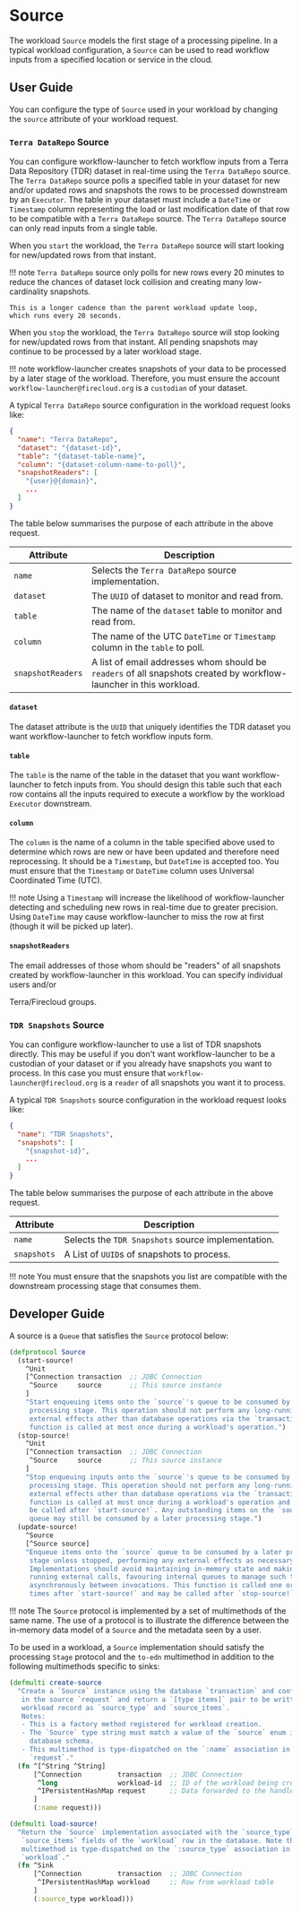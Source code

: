 # Source

The workload `Source` models the first stage of a processing pipeline.
In a typical workload configuration,
a `Source` can be used to read workflow inputs
from a specified location or service in the cloud.

## User Guide
You can configure the type of `Source` used in your workload by changing the
`source` attribute of your workload request.

### `Terra DataRepo` Source
You can configure workflow-launcher to fetch workflow inputs from a Terra Data
Repository (TDR) dataset in real-time using the `Terra DataRepo` source. The
`Terra DataRepo` source polls a specified table in your dataset for new and/or
updated rows and snapshots the rows to be processed downstream by an `Executor`.
The table in your dataset must include a `DateTime` or `Timestamp` column
representing the load or last modification date of that row to be compatible
with a `Terra DataRepo` source. The `Terra DataRepo` source can only read inputs
from a single table.

When you `start` the workload, the `Terra DataRepo` source will start looking
for new/updated rows from that instant.

!!! note
    `Terra DataRepo` source only polls for new rows every 20 minutes
    to reduce the chances of dataset lock collision and creating
    many low-cardinality snapshots.

    This is a longer cadence than the parent workload update loop,
    which runs every 20 seconds.

When you `stop` the workload, the `Terra DataRepo` source will stop looking
for new/updated rows from that instant. All pending snapshots may continue
to be processed by a later workload stage.

!!! note
    workflow-launcher creates snapshots of your data to be processed by a
    later stage of the workload. Therefore, you must ensure the account
    `workflow-launcher@firecloud.org` is a `custodian` of your dataset.

A typical `Terra DataRepo` source configuration in the workload request looks
like:
```json
{
  "name": "Terra DataRepo",
  "dataset": "{dataset-id}",
  "table": "{dataset-table-name}",
  "column": "{dataset-column-name-to-poll}",
  "snapshotReaders": [
    "{user}@{domain}",
    ...
  ]
}
```
The table below summarises the purpose of each attribute in the above request.

| Attribute         | Description                                              |
|-------------------|----------------------------------------------------------|
| `name`            | Selects the `Terra DataRepo` source implementation.      |
| `dataset`         | The `UUID` of dataset to monitor and read from.          |
| `table`           | The name of the `dataset` table to monitor and read from.|
| `column`          | The name of the UTC `DateTime` or `Timestamp` column in the `table` to poll.|
| `snapshotReaders` | A list of email addresses whom should be `readers` of all snapshots created by workflow-launcher in this workload.|

#### `dataset`
The dataset attribute is the `UUID` that uniquely identifies the TDR dataset you
want workflow-launcher to fetch workflow inputs form.

#### `table`
The `table` is the name of the table in the dataset that you want
workflow-launcher to fetch inputs from. You should design this table such that
each row contains all the inputs required to execute a workflow by the workload
`Executor` downstream.

#### `column`

The `column` is the name of a column in the table specified above
used to determine which rows are new or have been updated
and therefore need reprocessing.
It should be a `Timestamp`,
but `DateTime` is accepted too.
You must ensure that the `Timestamp` or `DateTime` column
uses Universal Coordinated Time (UTC).

!!! note
    Using a `Timestamp` will increase the likelihood of workflow-launcher
    detecting and scheduling new rows in real-time due to greater precision.
    Using `DateTime` may cause workflow-launcher to miss the row at first
    (though it will be picked up later).

#### `snapshotReaders`

The email addresses of those whom should be "readers" of all snapshots created
by workflow-launcher in this workload. You can specify individual users and/or

Terra/Firecloud groups.

### `TDR Snapshots` Source

You can configure workflow-launcher to use a list of TDR snapshots directly.
This may be useful if you don't want workflow-launcher to be a custodian of your
dataset or if you already have snapshots you want to process. In this case you
must ensure that `workflow-launcher@firecloud.org` is a `reader` of all
snapshots you want it to process.

A typical `TDR Snapshots` source configuration in the workload request looks
like:
```json
{
  "name": "TDR Snapshots",
  "snapshots": [
    "{snapshot-id}",
    ...
  ]
}
```

The table below summarises the purpose of each attribute in the above request.

| Attribute   | Description                                        |
|-------------|----------------------------------------------------|
| `name`      | Selects the `TDR Snapshots` source implementation. |
| `snapshots` | A List of `UUID`s of snapshots to process.         |

!!! note
    You must ensure that the snapshots you list are compatible with the
    downstream processing stage that consumes them.

## Developer Guide
A source is a `Queue` that satisfies the `Source` protocol below:
```clojure
(defprotocol Source
  (start-source!
    ^Unit
    [^Connection transaction  ;; JDBC Connection
     ^Source     source       ;; This source instance
    ]
    "Start enqueuing items onto the `source`'s queue to be consumed by a later
     processing stage. This operation should not perform any long-running
     external effects other than database operations via the `transaction`. This
     function is called at most once during a workload's operation.")
  (stop-source!
    ^Unit
    [^Connection transaction  ;; JDBC Connection
     ^Source     source       ;; This source instance
    ]
    "Stop enqueuing inputs onto the `source`'s queue to be consumed by a later
     processing stage. This operation should not perform any long-running
     external effects other than database operations via the `transaction`. This
     function is called at most once during a workload's operation and will only
     be called after `start-source!`. Any outstanding items on the `source`
     queue may still be consumed by a later processing stage.")
  (update-source!
    ^Source
    [^Source source]
    "Enqueue items onto the `source` queue to be consumed by a later processing
     stage unless stopped, performing any external effects as necessary.
     Implementations should avoid maintaining in-memory state and making long-
     running external calls, favouring internal queues to manage such tasks
     asynchronously between invocations. This function is called one or more
     times after `start-source!` and may be called after `stop-source!`"))
```

!!! note
    The `Source` protocol is implemented by a set of multimethods of the same
    name. The use of a protocol is to illustrate the difference between the
    in-memory data model of a `Source` and the metadata seen by a user.

To be used in a workload,
a `Source` implementation
should satisfy the processing `Stage` protocol
and the `to-edn` multimethod
in addition to the following multimethods
specific to sinks:

```clojure
(defmulti create-source
  "Create a `Source` instance using the database `transaction` and configuration
   in the source `request` and return a `[type items]` pair to be written to a
   workload record as `source_type` and `source_items`.
   Notes:
   - This is a factory method registered for workload creation.
   - The `Source` type string must match a value of the `source` enum in the
     database schema.
   - This multimethod is type-dispatched on the `:name` association in the
     `request`."
  (fn ^[^String ^String]
      [^Connection         transaction  ;; JDBC Connection
       ^long               workload-id  ;; ID of the workload being created
       ^IPersistentHashMap request      ;; Data forwarded to the handler
      ]
      (:name request)))

(defmulti load-source!
  "Return the `Source` implementation associated with the `source_type` and
   `source_items` fields of the `workload` row in the database. Note that this
   multimethod is type-dispatched on the `:source_type` association in the
   `workload`."
  (fn ^Sink
      [^Connection         transaction  ;; JDBC Connection
       ^IPersistentHashMap workload     ;; Row from workload table
      ]
      (:source_type workload)))
```
